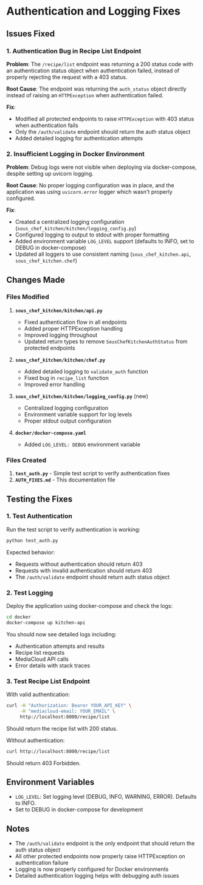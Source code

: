 # Authentication and Logging Fixes

## Issues Fixed

### 1. Authentication Bug in Recipe List Endpoint

**Problem**: The `/recipe/list` endpoint was returning a 200 status code with an authentication status object when authentication failed, instead of properly rejecting the request with a 403 status.

**Root Cause**: The endpoint was returning the `auth_status` object directly instead of raising an `HTTPException` when authentication failed.

**Fix**: 
- Modified all protected endpoints to raise `HTTPException` with 403 status when authentication fails
- Only the `/auth/validate` endpoint should return the auth status object
- Added detailed logging for authentication attempts

### 2. Insufficient Logging in Docker Environment

**Problem**: Debug logs were not visible when deploying via docker-compose, despite setting up uvicorn logging.

**Root Cause**: No proper logging configuration was in place, and the application was using `uvicorn.error` logger which wasn't properly configured.

**Fix**:
- Created a centralized logging configuration (`sous_chef_kitchen/kitchen/logging_config.py`)
- Configured logging to output to stdout with proper formatting
- Added environment variable `LOG_LEVEL` support (defaults to INFO, set to DEBUG in docker-compose)
- Updated all loggers to use consistent naming (`sous_chef_kitchen.api`, `sous_chef_kitchen.chef`)

## Changes Made

### Files Modified

1. **`sous_chef_kitchen/kitchen/api.py`**
   - Fixed authentication flow in all endpoints
   - Added proper HTTPException handling
   - Improved logging throughout
   - Updated return types to remove `SousChefKitchenAuthStatus` from protected endpoints

2. **`sous_chef_kitchen/kitchen/chef.py`**
   - Added detailed logging to `validate_auth` function
   - Fixed bug in `recipe_list` function
   - Improved error handling

3. **`sous_chef_kitchen/kitchen/logging_config.py`** (new)
   - Centralized logging configuration
   - Environment variable support for log levels
   - Proper stdout output configuration

4. **`docker/docker-compose.yaml`**
   - Added `LOG_LEVEL: DEBUG` environment variable

### Files Created

1. **`test_auth.py`** - Simple test script to verify authentication fixes
2. **`AUTH_FIXES.md`** - This documentation file

## Testing the Fixes

### 1. Test Authentication

Run the test script to verify authentication is working:

```bash
python test_auth.py
```

Expected behavior:
- Requests without authentication should return 403
- Requests with invalid authentication should return 403
- The `/auth/validate` endpoint should return auth status object

### 2. Test Logging

Deploy the application using docker-compose and check the logs:

```bash
cd docker
docker-compose up kitchen-api
```

You should now see detailed logs including:
- Authentication attempts and results
- Recipe list requests
- MediaCloud API calls
- Error details with stack traces

### 3. Test Recipe List Endpoint

With valid authentication:
```bash
curl -H "Authorization: Bearer YOUR_API_KEY" \
     -H "mediacloud-email: YOUR_EMAIL" \
     http://localhost:8000/recipe/list
```

Should return the recipe list with 200 status.

Without authentication:
```bash
curl http://localhost:8000/recipe/list
```

Should return 403 Forbidden.

## Environment Variables

- `LOG_LEVEL`: Set logging level (DEBUG, INFO, WARNING, ERROR). Defaults to INFO.
- Set to DEBUG in docker-compose for development

## Notes

- The `/auth/validate` endpoint is the only endpoint that should return the auth status object
- All other protected endpoints now properly raise HTTPException on authentication failure
- Logging is now properly configured for Docker environments
- Detailed authentication logging helps with debugging auth issues 